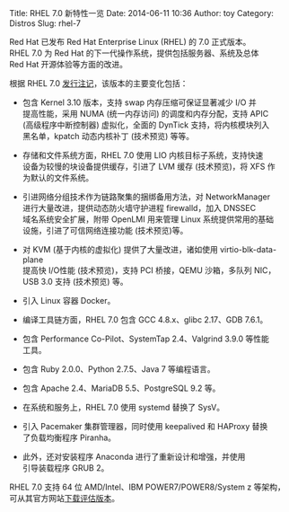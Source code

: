 Title: RHEL 7.0 新特性一览
Date: 2014-06-11 10:36
Author: toy
Category: Distros
Slug: rhel-7

Red Hat 已发布 Red Hat Enterprise Linux (RHEL) 的 7.0 正式版本。  
RHEL 7.0 为 Red Hat 的下一代操作系统，提供包括服务器、系统及总体  
Red Hat 开源体验等方面的改进。

根据 RHEL 7.0 [发行注记][r]，该版本的主要变化包括：

* 包含 Kernel 3.10 版本，支持 swap 内存压缩可保证显著减少 I/O 并  
提高性能，采用 NUMA (统一内存访问) 的调度和内存分配，支持 APIC  
(高级程序中断控制器) 虚拟化，全面的 DynTick 支持，将内核模块列入  
黑名单，kpatch 动态内核补丁 (技术预览) 等等。

* 存储和文件系统方面，RHEL 7.0 使用 LIO 内核目标子系统，支持快速  
设备为较慢的块设备提供缓存，引进了 LVM 缓存 (技术预览)，将 XFS 作  
为默认的文件系统。

* 引进网络分组技术作为链路聚集的捆绑备用方法，对 NetworkManager  
进行大量改进，提供动态防火墙守护进程 firewalld，加入 DNSSEC  
域名系统安全扩展，附带 OpenLMI 用来管理 Linux 系统提供常用的基础  
设施，引进了可信网络连接功能 (技术预览)等。

* 对 KVM (基于内核的虚拟化) 提供了大量改进，诸如使用
virtio-blk-data-plane  
提高快 I/O性能 (技术预览)，支持 PCI 桥接，QEMU 沙箱，多队列 NIC，  
USB 3.0 支持 (技术预览) 等。

* 引入 Linux 容器 Docker。

* 编译工具链方面，RHEL 7.0 包含 GCC 4.8.x、glibc 2.17、GDB 7.6.1。

* 包含 Performance Co-Pilot、SystemTap 2.4、Valgrind 3.9.0 等性能  
工具。

* 包含 Ruby 2.0.0、Python 2.7.5、Java 7 等编程语言。

* 包含 Apache 2.4、MariaDB 5.5、PostgreSQL 9.2 等。

* 在系统和服务上，RHEL 7.0 使用 systemd 替换了 SysV。

* 引入 Pacemaker 集群管理器，同时使用 keepalived 和 HAProxy 替换  
了负载均衡程序 Piranha。

* 此外，还对安装程序 Anaconda 进行了重新设计和增强，并使用  
引导装载程序 GRUB 2。

RHEL 7.0 支持 64 位 AMD/Intel、IBM POWER7/POWER8/System z 等架构，  
可从其官方网站[下载评估版本][d]。

[r]:
https://access.redhat.com/site/documentation/zh-CN/Red\_Hat\_Enterprise\_Linux/7/html-single/7.0\_Release\_Notes/index.html  
[d]: https://access.redhat.com/site/downloads/

